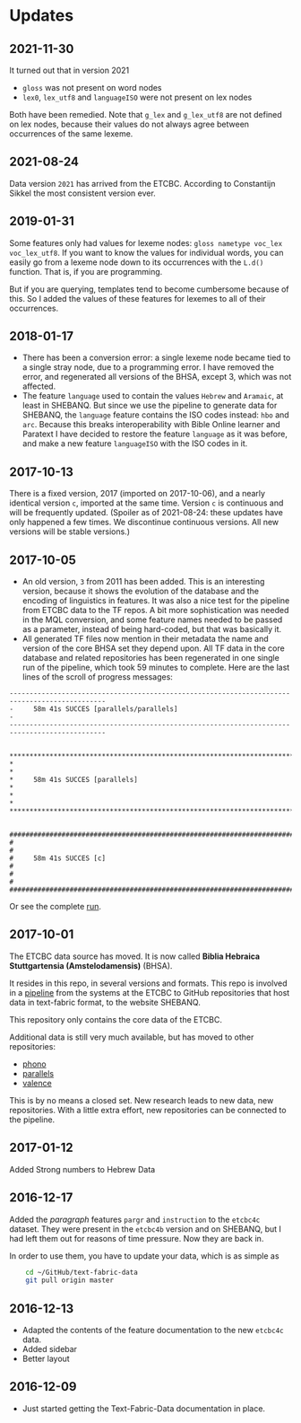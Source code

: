 # Updates

## 2021-11-30

It turned out that in version 2021

*   `gloss` was not present on word nodes
*   `lex0`, `lex_utf8` and `languageISO` were not present on lex nodes

Both have been remedied. Note that `g_lex` and `g_lex_utf8` are not defined on lex nodes,
because their values do not always agree between occurrences of the same lexeme. 

## 2021-08-24

Data version `2021` has arrived from the ETCBC. According to Constantijn Sikkel the most
consistent version ever.

## 2019-01-31

Some features only had values for lexeme nodes: `gloss nametype voc_lex voc_lex_utf8`.
If you want to know the values for individual words, you can easily go from a lexeme node
down to its occurrences with the `L.d()` function. That is, if you are programming.

But if you are querying, templates tend to become cumbersome because of this.
So I added the values of these features for lexemes to all of their occurrences.

## 2018-01-17

* There has been a conversion error: a single lexeme node became tied to a single stray node,
  due to a programming error.
  I have removed the error, and regenerated all versions of the BHSA, except 3, which was not affected.
* The feature `language` used to contain the values `Hebrew` and `Aramaic`, at least in SHEBANQ.
  But since we use the pipeline to generate data for SHEBANQ, the `language` feature contains the 
  ISO codes instead: `hbo` and `arc`.
  Because this breaks interoperability with Bible Online learner and Paratext
  I have decided to restore the feature `language` as it was before,
  and make a new feature `languageISO` with the ISO codes in it.

## 2017-10-13

There is a fixed version, 2017 (imported on 2017-10-06), and a nearly identical version `c`,
imported at the same time. 
Version `c` is continuous and will be frequently updated.
(Spoiler as of 2021-08-24: these updates have only happened a few times.
We discontinue continuous versions. All new versions will be stable versions.)

## 2017-10-05

* An old version, `3` from 2011 has been added.
  This is an interesting version, because it shows the evolution of the database and the
  encoding of linguistics in features.
  It was also a nice test for the pipeline from ETCBC data to the TF repos.
  A bit more sophistication was needed in the MQL conversion, and some feature names needed to
  be passed as a parameter, instead of being hard-coded, but that was basically it.
* All generated TF files now mention in their metadata the name and version of the core BHSA set
  they depend upon. All TF data in the core database and related repositories has been regenerated
  in one single run of the pipeline, which took 59 minutes to complete. Here are the last lines
  of the scroll of progress messages:

```
----------------------------------------------------------------------------------------------
-     58m 41s SUCCES [parallels/parallels]                                                   -
----------------------------------------------------------------------------------------------


**********************************************************************************************
*                                                                                            *
*     58m 41s SUCCES [parallels]                                                             *
*                                                                                            *
**********************************************************************************************


##############################################################################################
#                                                                                            #
#     58m 41s SUCCES [c]                                                                     #
#                                                                                            #
##############################################################################################
```

Or see the complete [run]({{org}}/pipeline/blob/master/runs/2017-10-05.txt?raw=true).

## 2017-10-01

The ETCBC data source has moved.
It is now called 
**Biblia Hebraica Stuttgartensia (Amstelodamensis)**
(BHSA).

It resides in this repo, in several versions and formats.
This repo is involved in a
[pipeline]({{org}}/pipeline)
from the systems at the
ETCBC to GitHub repositories that host data in text-fabric format,
to the website SHEBANQ.

This repository only contains the core data of the ETCBC.

Additional data is still very much available, but has moved to
other repositories:

* [phono]({{org}}/phono)
* [parallels]({{org}}/parallels)
* [valence]({{org}}/valence)

This is by no means a closed set.
New research leads to new data, new repositories.
With a little extra effort, new repositories can be connected
to the pipeline.

## 2017-01-12

Added Strong numbers to Hebrew Data

## 2016-12-17

Added the *paragraph* features `pargr` and `instruction` to the `etcbc4c` dataset.
They were present in the `etcbc4b` version and on SHEBANQ, but I had left them out
for reasons of time pressure.
Now they are back in.

In order to use them, you have to update your data, which is as simple as

```sh
    cd ~/GitHub/text-fabric-data
    git pull origin master
```

## 2016-12-13

* Adapted the contents of the feature documentation to the new `etcbc4c` data.
* Added sidebar
* Better layout

## 2016-12-09

* Just started getting the Text-Fabric-Data documentation in place.
